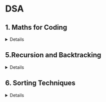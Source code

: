 # DSA

## 1. Maths for Coding

<details>

</details>

## 5.Recursion and Backtracking

<details>

<br>

**Recursion**

- [Pow(x, n)](<../Data%20Structures%20&%20Algorithms%20Fellowship/05.Recursion%20and%20Backtracking/Recursion/01.Pow(x,%20n)/solution.cpp>)
- [Valid Palindrome](../Data%20Structures%20&%20Algorithms%20Fellowship/05.Recursion%20and%20Backtracking/Recursion/02.Valid%20Palindrome/solution.cpp)
- [Fibonacci Number](../Data%20Structures%20&%20Algorithms%20Fellowship/05.Recursion%20and%20Backtracking/Recursion/03.Fibonacci%20Number/solution.cpp)
- [Climbing Stairs](../Data%20Structures%20&%20Algorithms%20Fellowship/05.Recursion%20and%20Backtracking/Recursion/04.Climbing%20Stairs/solution.cpp)
- [N-th Tribonacci Number](../Data%20Structures%20&%20Algorithms%20Fellowship/05.Recursion%20and%20Backtracking/Recursion/05.N-th%20Tribonacci%20Number/solution.cpp)
- [Min Cost Climbing Stairs](../Data%20Structures%20&%20Algorithms%20Fellowship/05.Recursion%20and%20Backtracking/Recursion/06.Min%20Cost%20Climbing%20Stairs/solution.cpp)

---

</details>

## 6. Sorting Techniques

<details>

<br>

**Chapter 2 · Basic Algorithm**

- [Save Patients](../Data%20Structures%20&%20Algorithms%20Fellowship/06.Sorting%20Techniques/01.Basic%20Algorithms/02.Save%20Patients/README.md)

---

**Chapter 3 · Divide-and-Conquer Sorting Algorithms**

- [Merge Sorted Array](../Data%20Structures%20&%20Algorithms%20Fellowship/06.Sorting%20Techniques/03.Divide-and-Conquer%20Sorting%20Algorithms/02.Merge%20Sorted%20Array/README.md)

---

</details>
